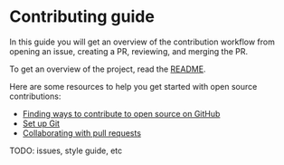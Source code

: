 # Contributing guide

In this guide you will get an overview of the contribution workflow from opening an issue, creating a PR, reviewing, and merging the PR.

To get an overview of the project, read the [README](README.md). 

Here are some resources to help you get started with open source contributions:
- [Finding ways to contribute to open source on GitHub](https://docs.github.com/get-started/exploring-projects-on-github/finding-ways-to-contribute-to-open-source-on-github)
- [Set up Git](https://docs.github.com/get-started/quickstart/set-up-git)
- [Collaborating with pull requests](https://docs.github.com/github/collaborating-with-pull-requests)

TODO: issues, style guide, etc